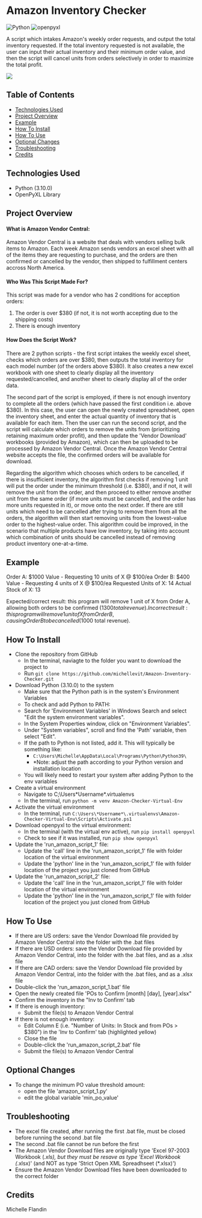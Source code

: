 # Amazon Inventory Checker

![Python](https://img.shields.io/badge/Python-3.10-f7dd68.svg)
![openpyxl](https://img.shields.io/badge/OpenPyXL-3.0.9-206e47.svg)

A script which intakes Amazon's weekly order requests, and output the total inventory requested. If the total inventory requested is not available, the user can input their actual inventory and their minimum order value, and then the script will cancel units from orders selectively in order to maximize the total profit.


<a href="https://youtu.be/lD-wTry930w?si=mQKalJ-FNDY_Rot3" target="_blank"><img src="https://img.shields.io/badge/YouTube-Demo-red?style=for-the-badge&logo=youtube"></a>


## Table of Contents
- [Technologies Used](#technologies-used)
- [Project Overview](#project-overview)
- [Example](#example)
- [How To Install](#how-to-install)
- [How To Use](#how-to-use)
- [Optional Changes](#optional-changes)
- [Troubleshooting](#troubleshooting)
- [Credits](#credits)


## Technologies Used<a name="technologies-used"></a>
- Python (3.10.0)
- OpenPyXL Library


## Project Overview<a name="project-overview"></a>
#### What is Amazon Vendor Central: 
Amazon Vendor Central is a website that deals with vendors selling bulk items to Amazon. Each week Amazon sends vendors an excel sheet with all of the items they are requesting to purchase, and the orders are then confirmed or cancelled by the vendor, then shipped to fulfillment centers accross North America.

#### Who Was This Script Made For?
This script was made for a vendor who has 2 conditions for acception orders: 
1) The order is over $380 (if not, it is not worth accepting due to the shipping costs)
2) There is enough inventory

#### How Does the Script Work?
There are 2 python scripts - the first script intakes the weekly excel sheet, checks which orders are over $380, then outputs the total inventory for each model number (of the orders above $380). It also creates a new excel workbook with one sheet to clearly display all the inventory requested/cancelled, and another sheet to clearly display all of the order data.

The second part of the script is employed, if there is not enough inventory to complete all the orders (which have passed the first condition i.e. above $380). In this case, the user can open the newly created spreadsheet, open the inventory sheet, and enter the actual quantity of inventory that is available for each item. Then the user can run the second script, and the script will calculate which orders to remove the units from (prioritizing retaining maximum order profit), and then update the 'Vendor Download' workbooks (provided by Amazon), which can then be uploaded to be processed by Amazon Vendor Central. Once the Amazon Vendor Central website accepts the file, the confirmed orders will be available for download.

Regarding the algorithm which chooses which orders to be cancelled, if there is insufficient inventory, the algorithm first checks if removing 1 unit will put the order under the minimum threshold (i.e. $380), and if not, it will remove the unit from the order, and then proceed to either remove another unit from the same order (if more units must be cancelled, and the order has more units requested in it), or move onto the next order. If there are still units which need to be cancelled after trying to remove them from all the orders, the algorithm will then start removing units from the lowest-value order to the highest-value order. This algorithm could be improved, in the scenario that multiple products have low inventory, by taking into account which combination of units should be cancelled instead of removing product inventory one-at-a-time.


## Example<a name="example"></a>
Order A: $1000 Value - Requesting 10 units of X @ $100/ea
Order B: $400 Value - Requesting 4 units of X @ $100/ea
Requested Units of X: 14
Actual Stock of X: 13

Expected/correct result: this program will remove 1 unit of X from Order A, allowing both orders to be confirmed ($1300 total revenue).
Incorrect result: this program will remove 1 unit of X from Order B, causing Order B to be cancelled ($1000 total revenue). 


## How To Install<a name="how-to-install"></a>
- Clone the repository from GitHub
  - In the terminal, naviagte to the folder you want to download the project to
  - Run `git clone https://github.com/michellevit/Amazon-Inventory-Checker.git`
- Download Python (3.10.0) to the system
  - Make sure that the Python path is in the system's Environment Variables
  - To check and add Python to PATH:
  - Search for 'Environment Variables' in Windows Search and select "Edit the system environment variables".
  - In the System Properties window, click on "Environment Variables".
  - Under "System variables", scroll and find the 'Path' variable, then select "Edit".
  - If the path to Python is not listed, add it. This will typically be something like:
    - `C:\Users\Michelle\AppData\Local\Programs\Python\Python39\` 
    - *Note: adjust the path according to your Python version and installation location
  - You will likely need to restart your system after adding Python to the env variables
- Create a virtual environment
  - Navigate to C;\Users\*Username*\.virtualenvs
  - In the terminal, run `python -m venv Amazon-Checker-Virtual-Env`
- Activate the virtual environment
  - In the terminal, run `C:\Users\*Username*\.virtualenvs\Amazon-Checker-Virtual-Env\Scripts\Activate.ps1`
- Download openpyxl to the virtual environment: 
  - In the terminal (with the virtual env active), run `pip install openpyxl`
  - Check to see if it was installed, run `pip show openpyxl`
- Update the 'run_amazon_script_1' file:
  - Update the 'call' line in the 'run_amazon_script_1' file with folder location of the virtual environment
  - Update the 'python' line in the 'run_amazon_script_1' file with folder location of the project you just cloned from GitHub
- Update the 'run_amazon_script_2' file:
  - Update the 'call' line in the 'run_amazon_script_1' file with folder location of the virtual environment
  - Update the 'python' line in the 'run_amazon_script_1' file with folder location of the project you just cloned from GitHub


## How To Use<a name="how-to-use"></a>
- If there are US orders: save the Vendor Download file provided by Amazon Vendor Central into the folder with the .bat files
- If there are USD orders: save the Vendor Download file provided by Amazon Vendor Central, into the folder with the .bat files, and as a .xlsx file
- If there are CAD orders: save the Vendor Download file provided by Amazon Vendor Central, into the folder with the .bat files, and as a .xlsx file
- Double-click the 'run_amazon_script_1.bat' file
- Open the newly created file 'POs to Confirm [month] [day], [year].xlsx"
- Confirm the inventory in the "Inv to Confirm' tab
- If there is enough inventory:
  - Submit the file(s) to Amazon Vendor Central
- If there is not enough inventory: 
  - Edit Column E (i.e. "Number of Units: In Stock and from POs > $380") in the 'Inv to Confirm' tab (highlighted yellow)
  - Close the file
  - Double-click the 'run_amazon_script_2.bat' file
  - Submit the file(s) to Amazon Vendor Central


## Optional Changes<a name="optional-changes"></a>
- To change the minimum PO value threshold amount: 
  - open the file 'amazon_script_1.py'
  - edit the global variable 'min_po_value'


## Troubleshooting<a name="troubleshooting"></a>
- The excel file created, after running the first .bat file, must be closed before running the second .bat file
- The second .bat file cannot be run before the first
- The Amazon Vendor Download files are originally type 'Excel 97-2003 Workbook (*.xls), but they must be resave as type 'Excel Workbook (*.xlsx)' (and NOT as type 'Strict Open XML Spreadhseet (*.xlsx)')
- Ensure the Amazon Vendor Download files have been downloaded to the correct folder


## Credits<a name="credits"></a>
Michelle Flandin